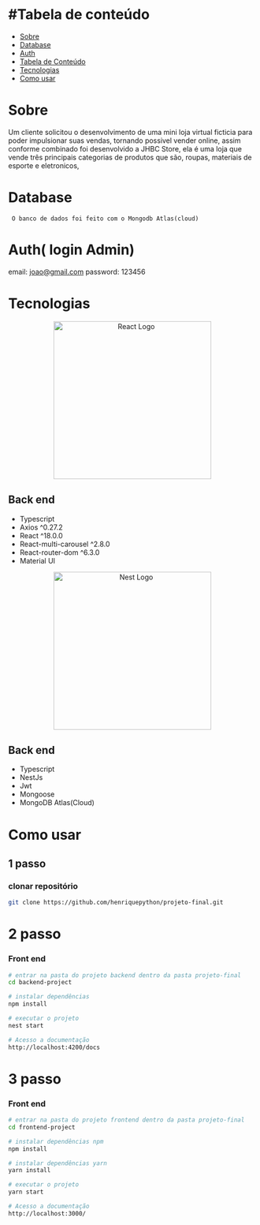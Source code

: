 
#Tabela de conteúdo
=================
<!--ts-->
   * [Sobre](#Sobre)
   * [Database](#Database)
   * [Auth](#Auth)
   * [Tabela de Conteúdo](#Tabela-de-conteúdo)
   * [Tecnologias](#Tecnologias)
   * [Como usar](#Como-usar)
<!--te-->

# Sobre

Um cliente solicitou o desenvolvimento de uma mini loja virtual ficticia para poder impulsionar suas vendas, tornando possivel vender online, assim conforme combinado foi desenvolvido a JHBC Store, ela é uma loja que vende três principais categorias de produtos que são, roupas, materiais de esporte e eletronicos, 



# Database

```
 O banco de dados foi feito com o Mongodb Atlas(cloud)
```

# Auth( login Admin)
email: joao@gmail.com
password: 123456




# Tecnologias


<p align="center">
  <a href="https://pt-br.reactjs.org/" target="blank"><img src="https://i2.wp.com/blog.hariken.co/wp-content/uploads/2019/03/react-logo.png?ssl=1" width="320"  alt="React Logo" /></a>
</p>

## Back end
- Typescript 
- Axios ^0.27.2
- React ^18.0.0
- React-multi-carousel ^2.8.0
- React-router-dom ^6.3.0
- Material UI


<p align="center">
  <a href="http://nestjs.com/" target="blank"><img src="https://nestjs.com/img/logo_text.svg" width="320" alt="Nest Logo" /></a>
</p>

## Back end
- Typescript 
- NestJs
- Jwt
- Mongoose
- MongoDB Atlas(Cloud)



# Como usar

## 1 passo
### clonar repositório
```bash
git clone https://github.com/henriquepython/projeto-final.git
```
# 2 passo

### Front end
```bash
# entrar na pasta do projeto backend dentro da pasta projeto-final
cd backend-project

# instalar dependências
npm install

# executar o projeto
nest start

# Acesso a documentação
http://localhost:4200/docs
```

# 3 passo

### Front end
```bash
# entrar na pasta do projeto frontend dentro da pasta projeto-final
cd frontend-project

# instalar dependências npm
npm install

# instalar dependências yarn
yarn install

# executar o projeto
yarn start

# Acesso a documentação
http://localhost:3000/
```